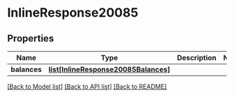 # InlineResponse20085

## Properties
Name | Type | Description | Notes
------------ | ------------- | ------------- | -------------
**balances** | [**list[InlineResponse20085Balances]**](InlineResponse20085Balances.md) |  | 

[[Back to Model list]](../README.md#documentation-for-models) [[Back to API list]](../README.md#documentation-for-api-endpoints) [[Back to README]](../README.md)

